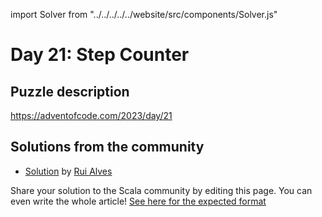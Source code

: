 import Solver from "../../../../../website/src/components/Solver.js"

# Day 21: Step Counter

## Puzzle description

https://adventofcode.com/2023/day/21

## Solutions from the community

- [Solution](https://github.com/xRuiAlves/advent-of-code-2023/blob/main/Day21.scala) by [Rui Alves](https://github.com/xRuiAlves/)

Share your solution to the Scala community by editing this page.
You can even write the whole article! [See here for the expected format](https://github.com/scalacenter/scala-advent-of-code/discussions/424)
